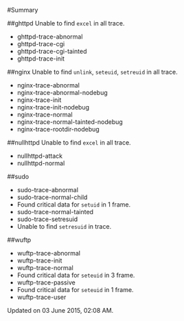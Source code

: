 #Summary


##ghttpd
Unable to find `excel` in all trace.
- ghttpd-trace-abnormal
- ghttpd-trace-cgi
- ghttpd-trace-cgi-tainted
- ghttpd-trace-init

##nginx
Unable to find `unlink`, `seteuid`, `setreuid` in all trace.
- nginx-trace-abnormal
- nginx-trace-abnormal-nodebug
- nginx-trace-init
- nginx-trace-init-nodebug
- nginx-trace-normal
- nginx-trace-normal-tainted-nodebug
- nginx-trace-rootdir-nodebug

##nullhttpd
Unable to find `excel` in all trace.
- nullhttpd-attack
- nullhttpd-normal

##sudo
- sudo-trace-abnormal
- sudo-trace-normal-child
 - Found critical data for `setuid` in 1 frame.
- sudo-trace-normal-tainted
- sudo-trace-setresuid
 - Unable to find `setresuid` in trace.

##wuftp
- wuftp-trace-abnormal
- wuftp-trace-init
- wuftp-trace-normal
 - Found critical data for `seteuid` in 3 frame.
- wuftp-trace-passive
 - Found critical data for `seteuid` in 1 frame.
- wuftp-trace-user

Updated on 03 June 2015, 02:08 AM.
